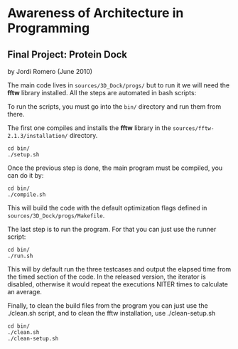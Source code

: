 # Awareness of Architecture in Programming
## Final Project: Protein Dock

by Jordi Romero (June 2010)

The main code lives in `sources/3D_Dock/progs/` but to run it we will need the **fftw** library installed.
All the steps are automated in bash scripts:

To run the scripts, you must go into the `bin/` directory and run them from there.

The first one compiles and installs the **fftw** library in the `sources/fftw-2.1.3/installation/` directory.

    cd bin/
    ./setup.sh

Once the previous step is done, the main program must be compiled, you can do it by:

    cd bin/
    ./compile.sh

This will build the code with the default optimization flags defined in `sources/3D_Dock/progs/Makefile`.

The last step is to run the program. For that you can just use the runner script:

    cd bin/
    ./run.sh

This will by default run the three testcases and output the elapsed time from the timed section of the code. In the released version, the iterator is disabled, otherwise it would repeat the executions NITER times to calculate an average.

Finally, to clean the build files from the program you can just use the ./clean.sh script, and to clean the fftw installation, use ./clean-setup.sh

    cd bin/
    ./clean.sh
    ./clean-setup.sh


